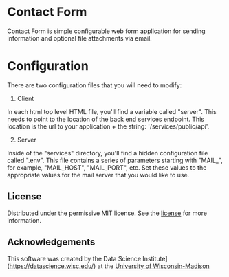 # Contact Form

Contact Form is simple configurable web form application for sending information and optional file attachments via email.

# Configuration
There are two configuration files that you will need to modify:

1. Client

In each html top level HTML file, you'll find a variable called "server".  This needs to point to the location of the back end services endpoint.  This location is the url to your application + the string: '/services/public/api'.

2. Server

Inside of the "services" directory, you'll find a hidden configuration file called ".env".  This file contains a series of parameters starting with "MAIL_", for example, "MAIL_HOST", "MAIL_PORT", etc.   Set these values to the appropriate values for the mail server that you would like to use.

<!-- LICENSE -->
## License

Distributed under the permissive MIT license. See the [license](./LICENSE.txt) for more information.

<!-- Acknowledgements -->
## Acknowledgements

This software was created by the Data Science Institute](https://datascience.wisc.edu/) at the [University of Wisconsin-Madison](https://www.wisc.edu/)